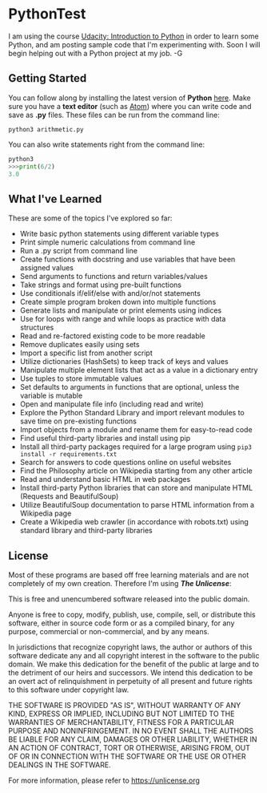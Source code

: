 # PythonTest
I am using the course [Udacity: Introduction to Python](https://www.udacity.com/course/introduction-to-python--ud1110) in order to learn some Python, and am posting sample code that I'm experimenting with. Soon I will begin helping out with a Python project at my job.
-G

## Getting Started
You can follow along by installing the latest version of **Python** [here](https://www.python.org/downloads/). Make sure you have a **text editor** (such as [Atom](https://atom.io/)) where you can write code and save as **.py** files. These files can be run from the command line:
```
python3 arithmetic.py
```

You can also write statements right from the command line:
```python
python3
>>>print(6/2)
3.0
```

## What I've Learned
These are some of the topics I've explored so far:
* Write basic python statements using different variable types
* Print simple numeric calculations from command line
* Run a .py script from command line
* Create functions with docstring and use variables that have been assigned values
* Send arguments to functions and return variables/values
* Take strings and format using pre-built functions
* Use conditionals if/elif/else with and/or/not statements
* Create simple program broken down into multiple functions
* Generate lists and manipulate or print elements using indices
* Use for loops with range and while loops as practice with data structures
* Read and re-factored existing code to be more readable
* Remove duplicates easily using sets
* Import a specific list from another script
* Utilize dictionaries (HashSets) to keep track of keys and values
* Manipulate multiple element lists that act as a value in a dictionary entry
* Use tuples to store immutable values
* Set defaults to arguments in functions that are optional, unless the variable is mutable
* Open and manipulate file info (including read and write)
* Explore the Python Standard Library and import relevant modules to save time on pre-existing functions
* Import objects from a module and rename them for easy-to-read code
* Find useful third-party libraries and install using pip
* Install all third-party packages required for a large program using ```pip3 install -r requirements.txt```
* Search for answers to code questions online on useful websites
* Find the Philosophy article on Wikipedia starting from any other article
* Read and understand basic HTML in web packages
* Install third-party Python libraries that can store and manipulate HTML (Requests and BeautifulSoup)
* Utilize BeautifulSoup documentation to parse HTML information from a Wikipedia page
* Create a Wikipedia web crawler (in accordance with robots.txt) using standard library and third-party libraries

## License
Most of these programs are based off free learning materials and are not completely of my own creation. Therefore I'm using **_The Unlicense_**:

This is free and unencumbered software released into the public domain.

Anyone is free to copy, modify, publish, use, compile, sell, or
distribute this software, either in source code form or as a compiled
binary, for any purpose, commercial or non-commercial, and by any
means.

In jurisdictions that recognize copyright laws, the author or authors
of this software dedicate any and all copyright interest in the
software to the public domain. We make this dedication for the benefit
of the public at large and to the detriment of our heirs and
successors. We intend this dedication to be an overt act of
relinquishment in perpetuity of all present and future rights to this
software under copyright law.

THE SOFTWARE IS PROVIDED "AS IS", WITHOUT WARRANTY OF ANY KIND,
EXPRESS OR IMPLIED, INCLUDING BUT NOT LIMITED TO THE WARRANTIES OF
MERCHANTABILITY, FITNESS FOR A PARTICULAR PURPOSE AND NONINFRINGEMENT.
IN NO EVENT SHALL THE AUTHORS BE LIABLE FOR ANY CLAIM, DAMAGES OR
OTHER LIABILITY, WHETHER IN AN ACTION OF CONTRACT, TORT OR OTHERWISE,
ARISING FROM, OUT OF OR IN CONNECTION WITH THE SOFTWARE OR THE USE OR
OTHER DEALINGS IN THE SOFTWARE.

For more information, please refer to <https://unlicense.org>
